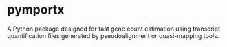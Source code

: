 # pymportx
A Python package designed for fast gene count estimation using transcript quantification files generated by pseudoalignment or quasi-mapping tools.
